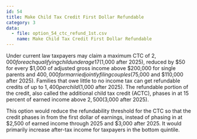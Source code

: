 ```yaml
---
id: 54
title: Make Child Tax Credit First Dollar Refundable
category: 3
data:
  - file: option_54_ctc_refund_1st.csv
    name: Make Child Tax Credit First Dollar Refundable
---
```


Under current law taxpayers may claim a maximum CTC of $2,000 for each qualifying child under age 17 ($1,000 after 2025), reduced by $50 for every $1,000 of adjusted gross income above $200,000 for single parents and $400,000 for married jointly filing couples ($75,000 and $110,000 after 2025). Families that owe little to no income tax can get refundable credits of up to $1,400 per child ($1,000 after 2025). The refundable portion of the credit, also called the additional child tax credit (ACTC), phases in at 15 percent of earned income above $2,500 ($3,000 after 2025).

This option would reduce the refundability threshold for the CTC so that the credit phases in from the first dollar of earnings, instead of phasing in at $2,500 of earned income through 2025 and $3,000 after 2025. It would primarily increase after-tax income for taxpayers in the bottom quintile.
